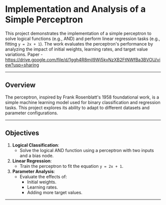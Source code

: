 
# Implementation and Analysis of a Simple Perceptron

This project demonstrates the implementation of a simple perceptron to solve logical functions (e.g., AND) and perform linear regression tasks (e.g., fitting `y = 2x + 1`). The work evaluates the perceptron's performance by analyzing the impact of initial weights, learning rates, and target value variations. 
Paper - https://drive.google.com/file/d/1ggh4R8mjI9Wj5kvNzXB2FtNWfBa3BVOU/view?usp=sharing


---

## Overview

The perceptron, inspired by Frank Rosenblatt's 1958 foundational work, is a simple machine learning model used for binary classification and regression tasks. This project explores its ability to adapt to different datasets and parameter configurations.

---

## Objectives

1. **Logical Classification**:
   - Solve the logical AND function using a perceptron with two inputs and a bias node.
2. **Linear Regression**:
   - Train the perceptron to fit the equation `y = 2x + 1`.
3. **Parameter Analysis**:
   - Evaluate the effects of:
     - Initial weights.
     - Learning rates.
     - Adding more target values.

---

